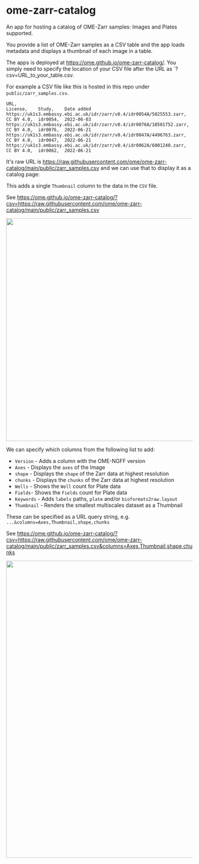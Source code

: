 
# ome-zarr-catalog

An app for hosting a catalog of OME-Zarr samples: Images and Plates supported.

You provide a list of OME-Zarr samples as a CSV table and the app loads metadata and displays a
thumbnail of each image in a table.

The apps is deployed at https://ome.github.io/ome-zarr-catalog/.
You simply need to specify the location of your CSV file after the URL as `?csv=URL_to_your_table.csv.

For example a CSV file like this is hosted in this repo under `public/zarr_samples.csv`.

```
URL,                                                                   License,    Study,    Date added
https://uk1s3.embassy.ebi.ac.uk/idr/zarr/v0.4/idr0054A/5025553.zarr,   CC BY 4.0,  idr0054,  2022-06-03
https://uk1s3.embassy.ebi.ac.uk/idr/zarr/v0.4/idr0076A/10501752.zarr,  CC BY 4.0,  idr0076,  2022-06-21
https://uk1s3.embassy.ebi.ac.uk/idr/zarr/v0.4/idr0047A/4496763.zarr,   CC BY 4.0,  idr0047,  2022-06-21
https://uk1s3.embassy.ebi.ac.uk/idr/zarr/v0.4/idr0062A/6001240.zarr,   CC BY 4.0,  idr0062,  2022-06-21
```

It's raw URL is https://raw.githubusercontent.com/ome/ome-zarr-catalog/main/public/zarr_samples.csv
and we can use that to display it as a catalog page:

This adds a single `Thumbnail` column to the data in the `CSV` file.

See https://ome.github.io/ome-zarr-catalog/?csv=https://raw.githubusercontent.com/ome/ome-zarr-catalog/main/public/zarr_samples.csv

<img src="https://user-images.githubusercontent.com/900055/248266041-cbc4b1a1-79ee-4243-a8a0-150f5b176fdd.png" width="600px" />


We can specify which columns from the following list to add:

  - `Version` - Adds a column with the OME-NGFF version
  - `Axes` - Displays the `axes` of the Image
  - `shape` - Displays the `shape` of the Zarr data at highest resolution
  - `chunks` - Displays the `chunks` of the Zarr data at highest resolution
  - `Wells` - Shows the `Well` count for Plate data
  - `Fields`- Shows the `Fields` count for Plate data
  - `Keywords` - Adds `labels` paths, `plate` and/or `bioformats2raw.layout`
  - `Thumbnail` - Renders the smallest multiscales dataset as a Thumbnail

These can be specified as a URL query string, e.g. `...&columns=Axes,Thumbnail,shape,chunks`

See https://ome.github.io/ome-zarr-catalog/?csv=https://raw.githubusercontent.com/ome/ome-zarr-catalog/main/public/zarr_samples.csv&columns=Axes,Thumbnail,shape,chunks

<img src="https://user-images.githubusercontent.com/900055/248266063-80ec63fc-e6df-457e-bd09-567971705c53.png" width="800px" />

